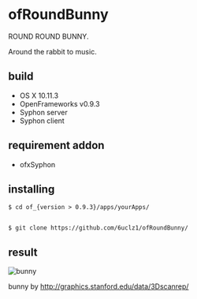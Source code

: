 # ofRoundBunny

ROUND ROUND BUNNY.

Around the rabbit to music.

## build
* OS X 10.11.3
* OpenFrameworks v0.9.3
* Syphon server
* Syphon client

## requirement addon
* ofxSyphon


## installing



    $ cd of_{version > 0.9.3}/apps/yourApps/
    

    $ git clone https://github.com/6uclz1/ofRoundBunny/

## result

![bunny](https://www.dropbox.com/s/0yif1v9b0cv4ujh/bunny.gif?dl=1)


bunny by http://graphics.stanford.edu/data/3Dscanrep/
